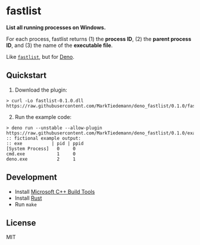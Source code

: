 # fastlist

**List all running processes on Windows.**

For each process, fastlist returns (1) the **process ID**, (2) the **parent process ID**, and (3) the name of the **executable file**.

Like [`fastlist`](https://github.com/MarkTiedemann/fastlist), but for [Deno](https://deno.land).

## Quickstart

1. Download the plugin:

```batch
> curl -Lo fastlist-0.1.0.dll https://raw.githubusercontent.com/MarkTiedemann/deno_fastlist/0.1.0/fastlist.dll
```

2. Run the example code:

```batch
> deno run --unstable --allow-plugin https://raw.githubusercontent.com/MarkTiedemann/deno_fastlist/0.1.0/example.ts
:: fictional example output:
:: exe           | pid | ppid
[System Process]   0     0
cmd.exe            1     0
deno.exe           2     1
```

## Development

- Install [Microsoft C++ Build Tools
](https://visualstudio.microsoft.com/visual-cpp-build-tools/)
- Install [Rust](https://rustup.rs/)
- Run `make`

## License

MIT
